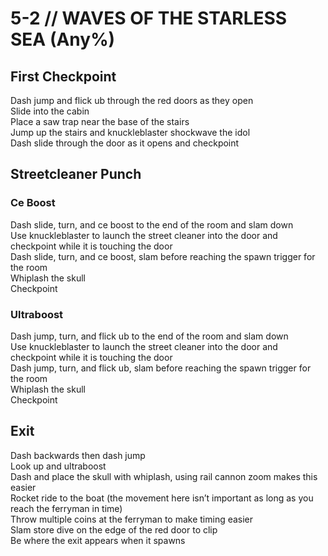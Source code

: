# 5-2 // WAVES OF THE STARLESS SEA (Any%)
## First Checkpoint
Dash jump and flick ub through the red doors as they open <br />
Slide into the cabin <br />
Place a saw trap near the base of the stairs <br />
Jump up the stairs and knuckleblaster shockwave the idol <br />
Dash slide through the door as it opens and checkpoint <br />
## Streetcleaner Punch
### Ce Boost
Dash slide, turn, and ce boost to the end of the room and slam down <br />
Use knuckleblaster to launch the street cleaner into the door and checkpoint while it is touching the door <br />
Dash slide, turn, and ce boost, slam before reaching the spawn trigger for the room <br />
Whiplash the skull <br />
Checkpoint 
### Ultraboost
Dash jump, turn, and flick ub to the end of the room and slam down <br />
Use knuckleblaster to launch the street cleaner into the door and checkpoint while it is touching the door <br />
Dash jump, turn, and flick ub, slam before reaching the spawn trigger for the room <br />
Whiplash the skull <br />
Checkpoint <br />
## Exit
Dash backwards then dash jump <br />
Look up and ultraboost <br />
Dash and place the skull with whiplash, using rail cannon zoom makes this easier <br />
Rocket ride to the boat (the movement here isn’t important as long as you reach the ferryman in time) <br />
Throw multiple coins at the ferryman to make timing easier <br />
Slam store dive on the edge of the red door to clip <br />
Be where the exit appears when it spawns <br />